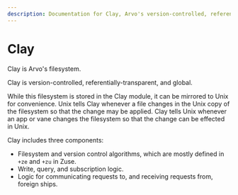 ```yaml
---
description: Documentation for Clay, Arvo's version-controlled, referentially-transparent, and global filesystem, including architecture, data types, marks, and usage patterns.
---
```


# Clay

Clay is Arvo's filesystem.

Clay is version-controlled, referentially-transparent, and global.

While this filesystem is stored in the Clay module, it can be mirrored to Unix for convenience. Unix tells Clay whenever a file changes in the Unix copy of the filesystem so that the change may be applied. Clay tells Unix whenever an app or vane changes the filesystem so that the change can be effected in Unix.

Clay includes three components:
- Filesystem and version control algorithms, which are mostly defined in `+ze` and `+zu` in Zuse.
- Write, query, and subscription logic.
- Logic for communicating requests to, and receiving requests from, foreign ships.
